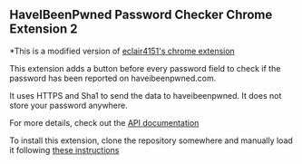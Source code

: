 ## HaveIBeenPwned Password Checker Chrome Extension 2

*This is a modified version of [eclair4151's chrome extension](https://github.com/eclair4151/HaveIBeenPwnedChromeExtention)

This extension adds a button before every password field to check if the password has been reported on haveibeenpwned.com.

It uses HTTPS and Sha1 to send the data to haveibeenpwned.  It does not store your password anywhere.

For more details, check out the [API documentation](https://haveibeenpwned.com/API/v2#SearchingPwnedPasswordsByPassword)

To install this extension, clone the repository somewhere and manually load it following [these instructions](https://developer.chrome.com/extensions/getstarted#unpacked)
